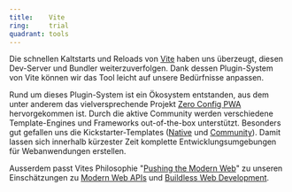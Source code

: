```yaml
---
title:    Vite  
ring:     trial  
quadrant: tools
---
```


Die schnellen Kaltstarts und Reloads von [Vite][vite] haben uns überzeugt, diesen Dev-Server und Bundler
weiterzuverfolgen. Dank dessen Plugin-System von Vite können wir das Tool leicht auf unsere Bedürfnisse anpassen.

Rund um dieses Plugin-System ist ein Ökosystem entstanden, aus dem unter anderem das vielversprechende Projekt [Zero
Config PWA][zero-config-pwa] hervorgekommen ist. Durch die aktive Community werden verschiedene Template-Engines und
Frameworks out-of-the-box unterstützt. Besonders gut gefallen uns die Kickstarter-Templates ([Native][native] und
[Community][community]). Damit lassen sich innerhalb kürzester Zeit komplette Entwicklungsumgebungen für Webanwendungen
erstellen.

Ausserdem passt Vites Philosophie "[Pushing the Modern Web][pushing-the-modern-web]" zu unseren Einschätzungen zu
[Modern Web APIs][modern-web-apis] und [Buildless Web Development][buildless-web-development].

[vite]: https://vitejs.dev
[zero-config-pwa]: https://github.com/vite-pwa/vite-plugin-pwa
[native]: https://github.com/vitejs/vite/tree/main/packages/create-vite
[community]: https://github.com/vitejs/awesome-vite#templates
[pushing-the-modern-web]: https://vitejs.dev/guide/philosophy.html#pushing-the-modern-web
[modern-web-apis]: ../concepts-and-methods/modern-web-apis.html
[buildless-web-development]: ../concepts-and-methods/buildless-web-development.html
